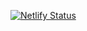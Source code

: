 [![Netlify Status](https://api.netlify.com/api/v1/badges/39e1897a-084e-47bd-af4c-4a78a2f33157/deploy-status)](https://app.netlify.com/sites/goofy-swartz-4e705a/deploys)

